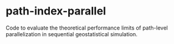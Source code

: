 # path-index-parallel
Code to evaluate the theoretical performance limits of path-level parallelization in sequential geostatistical simulation.
